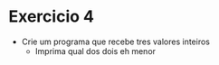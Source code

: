 # Exercicio 4

+ Crie um programa que recebe tres valores inteiros
    + Imprima qual dos dois eh menor
 